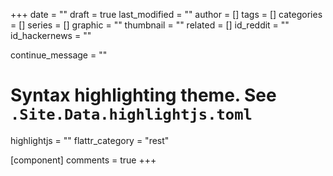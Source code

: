 +++
date = ""
draft = true
last_modified = ""
author = []
tags = []
categories = []
series = []
graphic = ""
thumbnail = ""
related = []
id_reddit = ""
id_hackernews = ""

continue_message = ""
# Syntax highlighting theme. See `.Site.Data.highlightjs.toml`
highlightjs = ""
flattr_category = "rest"

[component]
	comments = true
+++

